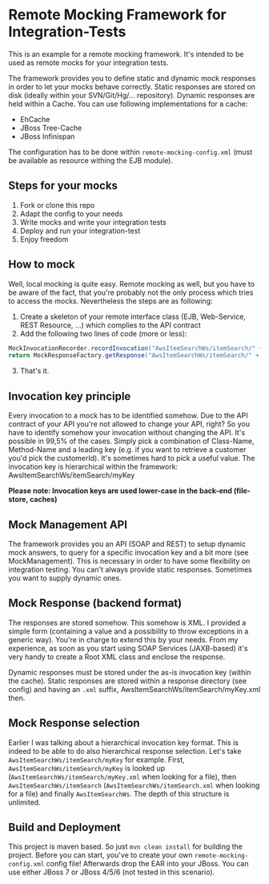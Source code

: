 Remote Mocking Framework for Integration-Tests
=============

This is an example for a remote mocking framework. It's intended to be used as remote mocks for your integration tests.

The framework provides you to define static and dynamic mock responses in order to let your mocks behave correctly.
Static responses are stored on disk (ideally within your SVN/Git/Hg/... repository). Dynamic responses are held within a
Cache. You can use following implementations for a cache:

 * EhCache
 * JBoss Tree-Cache
 * JBoss Infinispan

The configuration has to be done within `remote-mocking-config.xml` (must be available as resource withing the EJB module).

Steps for your mocks
-------------

1. Fork or clone this repo
2. Adapt the config to your needs
3. Write mocks and write your integration tests
4. Deploy and run your integration-test
5. Enjoy freedom

How to mock
-------------
Well, local mocking is quite easy. Remote mocking as well, but you have to be aware of the fact, that you're probably not
the only process which tries to access the mocks. Nevertheless the steps are as following:

1. Create a skeleton of your remote interface class (EJB, Web-Service, REST Resource, ...) which complies to the API contract
2. Add the following two lines of code (more or less):
```java
MockInvocationRecorder.recordInvocation("AwsItemSearchWs/itemSearch/" + awsAccessKeyId, marketplaceDomain, awsAccessKeyId, associateTag, xmlEscaping, validate, shared, request);
return MockResponseFactory.getResponse("AwsItemSearchWs/itemSearch/" + awsAccessKeyId, AwsItemSearchResponse.class);
```
3. That's it.

Invocation key principle
-------------
Every invocation to a mock has to be identified somehow. Due to the API contract of your API you're not allowed to change your API, right?
So you have to identify somehow your invocation without changing the API. It's possible in 99,5% of the cases.
Simply pick a combination of Class-Name, Method-Name and a leading key (e.g. if you want to retrieve a customer you'd pick the customerId). It's sometimes
hard to pick a useful value. The invocation key is hierarchical within the framework: AwsItemSearchWs/itemSearch/myKey

**Please note: Invocation keys are used lower-case in the back-end (file-store, caches)**

Mock Management API
-------------
The framework provides you an API (SOAP and REST) to setup dynamic mock answers, to query for a specific invocation key and a bit more (see MockManagement).
This is necessary in order to have some flexibility on integration testing. You can't always provide static responses. Sometimes you want to supply dynamic ones.

Mock Response (backend format)
-------------
The responses are stored somehow. This somehow is XML. I provided a simple form (containing a value and a possibility to throw exceptions in a generic way).
You're in charge to extend this by your needs. From my experience, as soon as you start using SOAP Services (JAXB-based) it's very handy to create a Root XML class and enclose the response.

Dynamic responses must be stored under the as-is invocation key (within the cache). Static responses are stored within a response directory (see config) and having an `.xml` suffix,  AwsItemSearchWs/itemSearch/myKey.xml then.

Mock Response selection
-------------
Earlier I was talking about a hierarchical invocation key format. This is indeed to be able to do also hierarchical response selection.
Let's take `AwsItemSearchWs/itemSearch/myKey` for example. First, `AwsItemSearchWs/itemSearch/myKey` is looked up (`AwsItemSearchWs/itemSearch/myKey.xml` when looking for a file), then
`AwsItemSearchWs/itemSearch` (`AwsItemSearchWs/itemSearch.xml` when looking for a file) and finally `AwsItemSearchWs`. The depth of this structure is unlimited.

Build and Deployment
-------------
This project is maven based. So just `mvn clean install` for building the project. Before you can start,
you've to create your own `remote-mocking-config.xml` config file! Afterwards drop the EAR into your JBoss.
You can use either JBoss 7 or JBoss 4/5/6 (not tested in this scenario).

